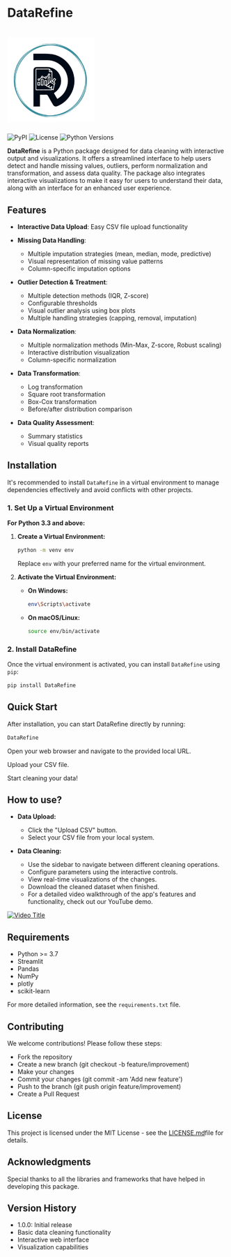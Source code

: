 # DataRefine
# <img src="DataRefine/scripts/drlogo.jpeg" alt="DataRefine logo" width="200"/>

![PyPI](https://img.shields.io/pypi/v/DataRefine?color=#2e86c1&label=pypi&logo=pypi)
![License](https://img.shields.io/github/license/Shahanafarvin/DataRefine)
![Python Versions](https://img.shields.io/pypi/pyversions/DataRefine)

**DataRefine** is a Python package designed for data cleaning with interactive output and visualizations. It offers a streamlined interface to help users detect and handle missing values, outliers, perform normalization and transformation, and assess data quality. The package also integrates interactive visualizations to make it easy for users to understand their data, along with an interface for an enhanced user experience.

## Features

- **Interactive Data Upload**: Easy CSV file upload functionality
- **Missing Data Handling**:
  - Multiple imputation strategies (mean, median, mode, predictive)
  - Visual representation of missing value patterns
  - Column-specific imputation options
  
- **Outlier Detection & Treatment**:
  - Multiple detection methods (IQR, Z-score)
  - Configurable thresholds
  - Visual outlier analysis using box plots
  - Multiple handling strategies (capping, removal, imputation)

- **Data Normalization**:
  - Multiple normalization methods (Min-Max, Z-score, Robust scaling)
  - Interactive distribution visualization
  - Column-specific normalization

- **Data Transformation**:
  - Log transformation
  - Square root transformation
  - Box-Cox transformation
  - Before/after distribution comparison

- **Data Quality Assessment**:
  - Summary statistics
  - Visual quality reports

## Installation

It's recommended to install `DataRefine` in a virtual environment to manage dependencies effectively and avoid conflicts with other projects.

### 1. Set Up a Virtual Environment

**For Python 3.3 and above:**

1. **Create a Virtual Environment:**

    ```bash
    python -m venv env
    ```

    Replace `env` with your preferred name for the virtual environment.

2. **Activate the Virtual Environment:**

    - **On Windows:**
      ```bash
      env\Scripts\activate
      ```

    - **On macOS/Linux:**
      ```bash
      source env/bin/activate
      ```

### 2. Install DataRefine

Once the virtual environment is activated, you can install `DataRefine` using `pip`:

```bash
pip install DataRefine
```
## Quick Start

After installation, you can start DataRefine directly by running:

```bash
DataRefine
```
Open your web browser and navigate to the provided local URL.

Upload your CSV file.

Start cleaning your data!

## How to use?

- **Data Upload:**
    - Click the "Upload CSV" button.
    - Select your CSV file from your local system.

- **Data Cleaning:**
    - Use the sidebar to navigate between different cleaning operations.
    - Configure parameters using the interactive controls.
    - View real-time visualizations of the changes.
    - Download the cleaned dataset when finished.
    - For a detailed video walkthrough of the app's features and functionality, check out our YouTube demo.

[![Video Title](https://img.youtube.com/vi/FOnMv-vnURI/0.jpg)](https://youtu.be/FOnMv-vnURI?si=XfqJ9IhgLfOjJHh4)


## Requirements

- Python >= 3.7
- Streamlit
- Pandas
- NumPy
- plotly
- scikit-learn

For more detailed information, see the `requirements.txt` file.

## Contributing

We welcome contributions! Please follow these steps:

- Fork the repository
- Create a new branch (git checkout -b feature/improvement)
- Make your changes
- Commit your changes (git commit -am 'Add new feature')
- Push to the branch (git push origin feature/improvement)
- Create a Pull Request

## License

This project is licensed under the MIT License - see the [LICENSE.md](LICENSE.md)file for details.

## Acknowledgments

Special thanks to all the libraries and frameworks that have helped in developing this package.

## Version History

- 1.0.0: Initial release
- Basic data cleaning functionality
- Interactive web interface
- Visualization capabilities





